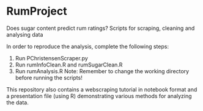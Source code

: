 # RumProject
Does sugar content predict rum ratings? Scripts for scraping, cleaning and analysing data

In order to reproduce the analysis, complete the following steps:
1. Run PChristensenScraper.py
2. Run rumInfoClean.R and rumSugarClean.R
3. Run rumAnalysis.R
Note: Remember to change the working directory before running the scripts!

This repository also contains a webscraping tutorial in notebook format and a presentation file (using R) demonstrating various methods for analyzing the data.
